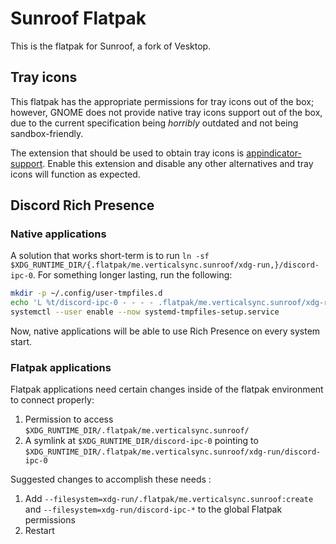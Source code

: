 # Sunroof Flatpak

<!-- This flatpak is a fork of dev.vencord.Vesktop @ https://github.com/flathub/dev.vencord.Vesktop -->

This is the flatpak for Sunroof, a fork of Vesktop.

## Tray icons

This flatpak has the appropriate permissions for tray icons out of the box; however, GNOME does not provide native tray icons support out of the box, due to the current specification being *horribly* outdated and not being sandbox-friendly.

The extension that should be used to obtain tray icons is [appindicator-support](https://extensions.gnome.org/extension/615/appindicator-support/). Enable this extension and disable any other alternatives and tray icons will function as expected.

## Discord Rich Presence
### Native applications
A solution that works short-term is to run `ln -sf $XDG_RUNTIME_DIR/{.flatpak/me.verticalsync.sunroof/xdg-run,}/discord-ipc-0`.
For something longer lasting, run the following:

```sh
mkdir -p ~/.config/user-tmpfiles.d
echo 'L %t/discord-ipc-0 - - - - .flatpak/me.verticalsync.sunroof/xdg-run/discord-ipc-0' > ~/.config/user-tmpfiles.d/discord-rpc.conf
systemctl --user enable --now systemd-tmpfiles-setup.service
```
Now, native applications will be able to use Rich Presence on every system start.

### Flatpak applications
<!-- TAKEN FROM https://github.com/flathub/com.discordapp.Discord/wiki/Rich-Precense-(discord-rpc) -->

Flatpak applications need certain changes inside of the flatpak environment to connect properly:

1. Permission to access `$XDG_RUNTIME_DIR/.flatpak/me.verticalsync.sunroof/`
2. A symlink at `$XDG_RUNTIME_DIR/discord-ipc-0` pointing to `$XDG_RUNTIME_DIR/.flatpak/me.verticalsync.sunroof/xdg-run/discord-ipc-0`

Suggested changes to accomplish these needs :

1. Add `--filesystem=xdg-run/.flatpak/me.verticalsync.sunroof:create` and `--filesystem=xdg-run/discord-ipc-*` to the global Flatpak permissions
2. Restart